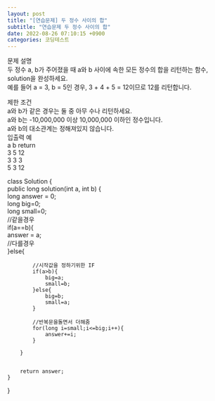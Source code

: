 ```yaml
---  
layout: post  
title: "[연습문제] 두 정수 사이의 합"  
subtitle: "연습문제 두 정수 사이의 합"  
date: 2022-08-26 07:10:15 +0900  
categories: 코딩테스트  
---  
```

문제 설명  
두 정수 a, b가 주어졌을 때 a와 b 사이에 속한 모든 정수의 합을 리턴하는 함수, solution을 완성하세요.  
예를 들어 a = 3, b = 5인 경우, 3 + 4 + 5 = 12이므로 12를 리턴합니다.  
  
제한 조건  
a와 b가 같은 경우는 둘 중 아무 수나 리턴하세요.  
a와 b는 -10,000,000 이상 10,000,000 이하인 정수입니다.  
a와 b의 대소관계는 정해져있지 않습니다.  
입출력 예  
a	b	return  
3	5	12  
3	3	3  
5	3	12  
  
  
class Solution {  
    public long solution(int a, int b) {  
        long answer = 0;  
        long big=0;  
        long small=0;  
        //같을경우  
        if(a==b){  
            answer = a;  
        //다를경우      
        }else{  
              
            //시작값을 정하기위한 IF  
            if(a>b){  
                big=a;  
                small=b;  
            }else{  
                big=b;  
                small=a;  
            }  
              
            //반복문을돌면서 더해줌  
            for(long i=small;i<=big;i++){  
                answer+=i;  
            }  
              
        }  
          
          
        return answer;  
    }  
}  
